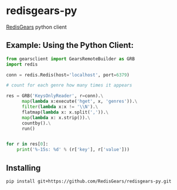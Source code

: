 # redisgears-py
[RedisGears](http://redisgears.io) python client

## Example: Using the Python Client:
```python
from gearsclient import GearsRemoteBuilder as GRB
import redis

conn = redis.Redis(host='localhost', port=6379)

# count for each genre how many times it appears

res = GRB('KeysOnlyReader', r=conn).\
	  map(lambda x:execute('hget', x, 'genres')).\
	  filter(lambda x:x != '\\N').\
	  flatmap(lambda x: x.split(',')).\
	  map(lambda x: x.strip()).\
	  countby().\
	  run()


for r in res[0]:
	print('%-15s: %d' % (r['key'], r['value']))
```

## Installing
```
pip install git+https://github.com/RedisGears/redisgears-py.git
```
